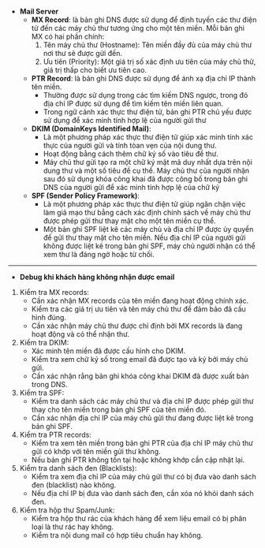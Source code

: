 - **Mail Server**
  - **MX Record**: là bản ghi DNS được sử dụng để định tuyến các thư điện tử đến các máy chủ thư tương ứng cho một tên miền. Mỗi bản ghi MX có hai phần chính:
    1. Tên máy chủ thư (Hostname): Tên miền đầy đủ của máy chủ thư nơi thư sẽ được gửi đến.
    2. Ưu tiên (Priority): Một giá trị số xác định ưu tiên của máy chủ thử, giá trị thấp cho biết ưu tiên cao.
  - **PTR Record**: là bản ghi DNS được sử dụng để ánh xạ địa chỉ IP thành tên miền.
    - Thường được sử dụng trong các tìm kiếm DNS ngược, trong đó địa chỉ IP được sử dụng để tìm kiếm tên miền liên quan. 
    - Trong ngữ cảnh xác thực thư điện tử, bản ghi PTR chủ yếu được sử dụng để xác minh tính hợp lệ của người gửi thư  
  - **DKIM (DomainKeys Identified Mail)**:
    - Là một phương pháp xác thực thư điện tử giúp xác minh tính xác thực của người gửi và tính tòan vẹn của nội dung thư.
    - Hoạt động bằng cách thêm chữ ký số vào tiêu đề thư.
    - Máy chủ thư gửi tạo ra một chữ ký mật mã duy nhất dựa trên nội dung thư và một số tiêu đề cụ thể. Máy chủ thư của người nhận sau đó sử dụng khóa công khai đã được công bố trong bản ghi DNS của người gửi để xác minh tính hợp lệ của chữ ký
  - **SPF (Sender Policy Framework)**:
    - Là một phương pháp xác thực thư điện tử giúp ngăn chặn việc làm giả mạo thư bẳng cách xác định chính sách về máy chủ thư được phép gửi thư thay mặt cho một tên miền cụ thể.
    - Một bản ghi SPF liệt kê các máy chủ và địa chỉ IP được ủy quyền để gửi thư thay mặt cho tên miền. Nếu địa chỉ IP của người gửi không được liệt kê trong bản ghi SPF, máy chủ người nhận có thể xem thư là đáng ngờ hoặc từ chối.
***
- **Debug khi khách hàng không nhận được email**
1. Kiểm tra MX records:
   - Cần xác nhận MX records của tên miền đang hoạt động chính xác.
   - Kiểm tra các giá trị ưu tiên và tên máy chủ thư để đảm bảo đã cấu hình đúng.
   - Cần xác nhận máy chủ thư được chỉ định bởi MX records là đang hoạt động và có thể nhận thư. 
2. Kiểm tra DKIM:
   - Xác minh tên miền đã được cấu hình cho DKIM.
   - Kiểm tra xem chữ ký số trong email đã được tạo và ký bởi máy chủ gửi.
   - Cần xác nhận rằng bản ghi khóa công khai DKIM đã được xuất bản trong DNS.
3. Kiểm tra SPF:
   - Kiểm tra danh sách các máy chủ thư và địa chỉ IP được phép gửi thư thay cho tên miền trong bản ghi SPF của tên miền đó.
   - Cần xác nhận địa chỉ IP của máy chủ gửi thư đang được liệt kê trong bản ghi SPF.
4. Kiểm tra PTR records:
   - Kiểm tra xem tên miền trong bản ghi PTR của địa chỉ IP máy chủ thư gửi có khớp với tên miền gửi thư không.
   - Nếu bản ghi PTR không tồn tại hoặc không khớp cần cập nhật lại.
5. Kiểm tra danh sách đen (Blacklists):
   - Kiểm tra xem địa chỉ IP của máy chủ gửi thư có bị đưa vào danh sách đen (blacklist) nào không.
   - Nếu địa chỉ IP bị đưa vào danh sách đen, cần xóa nó khỏi danh sách đen.
6. Kiểm tra hộp thư Spam/Junk:
   - Kiểm tra hộp thư rác của khách hàng để xem liệu email có bị phân loại là thư rác hay không.
   - Kiểm tra nội dung mail có hợp tiêu chuẩn hay không.